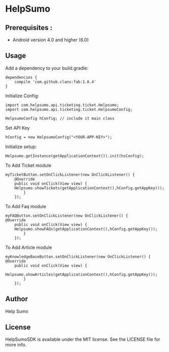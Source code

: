 # HelpSumo

## Prerequisites :

* Android version 4.0 and higher (6.0)

## Usage

Add a dependency to your build.gradle:

	dependencies {
    	compile 'com.github.clans:fab:1.6.4'
	}
	
Initialize Config:

	import com.helpsumo.api.ticketing.ticket.Helpsumo;
	import com.helpsumo.api.ticketing.ticket.HelpsumoConfig;

 	HelpsumoConfig hConfig; // include it main class

Set API Key

   	hConfig = new HelpsumoConfig("<YOUR-APP-KEY>");

Initialize setup:
	
	Helpsumo.getInstance(getApplicationContext()).init(hsConfig); 
	

To Add Ticket module

  	myTicketButton.setOnClickListener(new OnClickListener() { 
		@Override 
		public void onClick(View view) {
		Helpsumo.showTickets(getApplicationContext(),hConfig.getAppKey()); 
			}
		});

To Add Faq module

  	myFAQButton.setOnClickListener(new OnClickListener() {
	@Override 
		public void onClick(View view) { 
		Helpsumo.showFAQs(getApplicationContext(),hConfig.getAppKey()); 
			} 
		}); 

To Add Article module

	myKnowledgeBaseButton.setOnClickListener(new OnClickListener() {
	@Override 
		public void onClick(View view) { 
		Helpsumo.showArticles(getApplicationContext(),hConfig.getAppKey()); 
			} 
		});

## Author

Help Sumo

## License

HelpSumoSDK is available under the MIT license. See the LICENSE file for more info.
